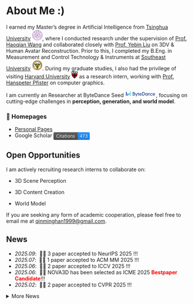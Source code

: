 # About Me :)

I earned my Master’s degree in Artificial Intelligence from [Tsinghua University](https://www.tsinghua.edu.cn/en/) <img src='./img/thu.png' style='width: 2em;'>, where I conducted research under the supervision of [Prof. Haoqian Wang](https://www.sigs.tsinghua.edu.cn/whq_en/main.htm) and collaborated closely with [Prof. Yebin Liu](https://www.liuyebin.com/) on 3DV & Human Avatar Reconstruction. Prior to this, I completed my B.Eng. in Measurement and Control Technology & Instruments at [Southeast University](https://www.seu.edu.cn/english/) <img src='./img/seu.png' style='width: 2em;'>. During my graduate studies, I also had the privilege of visiting [Harvard University](https://www.harvard.edu/) <img src='./img/seas.png' style='width: 1.2em;'> as a research intern, working with [Prof. Hanspeter Pfister](https://vcg.seas.harvard.edu/people/hanspeter-pfister) on computer graphics.

I am currently an Researcher at ByteDance Seed <img src='./img/bytedance.png' style='width: 6em;'>, focusing on cutting-edge challenges in <b>perception, generation, and world model</b>. 


### 📎 Homepages
- [Personal Pages](https://minghanqin.github.io/)
- Google Scholar <a href='https://scholar.google.com/citations?user=ngEXyLkAAAAJ&hl=en&authuser=1'><img src='./img/scholar_badge.svg' alt='Google Scholar Citations' style='height: 1.5em; vertical-align: middle;'></a>

## Open Opportunities

I am actively recruiting research interns to collaborate on:

- 3D Scene Perception

- 3D Content Creation

- World Model

If you are seeking any form of academic cooperation, please feel free to email me at [qinminghan1999@gmail.com](mailto:qinminghan1999@gmail.com).


## News
- *2025.09*: &nbsp;🎉🎉 3 paper accepted to NeurIPS 2025 !!!
- *2025.07*: &nbsp;🎉🎉 1 paper accepted to ACM MM 2025 !!!
- *2025.06*: &nbsp;🎉🎉 2 paper accepted to ICCV 2025 !!!
- *2025.06*: &nbsp;🎉🎉 NOVA3D has been selected as ICME 2025 <font color="red"><b>Bestpaper Candidate</b></font>!!!
- *2025.02*: &nbsp;🎉🎉 2 paper accepted to CVPR 2025 !!!
<details>
<summary>More News</summary>

- *2024.09*: &nbsp;🎉🎉 1 paper accepted to NeurIPS 2024 !!!
- *2024.07*: &nbsp;🎉🎉 1 paper accepted to ACM MM 2024 !!!
- *2024.02*: &nbsp;🎉🎉 2 paper accepted to ECCV 2024 !!!
- *2024.02*: &nbsp;🎉🎉 LangSplat has been selected as CVPR 2024 <font color="red"><b>Highlight</b></font> !!!
- *2024.02*: &nbsp;🎉🎉 1 paper accepted to CVPR 2024 !!!
- *2023.11*: &nbsp;🎉🎉 1 paper accepted to AAAI 2024 !!!
</details>
